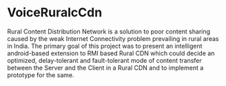VoiceRuralcCdn
==============
Rural Content Distribution Network is a solution to poor content sharing caused by the weak Internet Connectivity problem prevailing in rural areas in India. The primary goal of this project was to present an intelligent android-based extension to RMI based Rural CDN which could decide an optimized, delay-tolerant and fault-tolerant mode of content transfer between the Server and the Client in a Rural CDN and to implement a prototype for the same.
